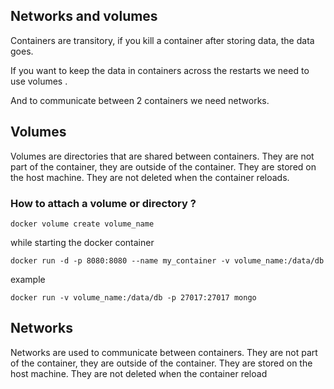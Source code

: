 ## Networks and volumes


Containers are transitory, 
if you kill a container after storing data, the data goes. 

If you want to keep the data in containers across the restarts we need to use volumes .

And to communicate between 2 containers we need networks. 


## Volumes 
Volumes are directories that are shared between containers. They are not part of the container, they are 
outside of the container. They are stored on the host machine. They are not deleted when the container reloads.

### How to attach a volume or directory ?

```
docker volume create volume_name
```

while starting the docker container
```
docker run -d -p 8080:8080 --name my_container -v volume_name:/data/db
```

example
```
docker run -v volume_name:/data/db -p 27017:27017 mongo
```

## Networks
Networks are used to communicate between containers. They are not part of the container, they are outside
of the container. They are stored on the host machine. They are not deleted when the container reload



